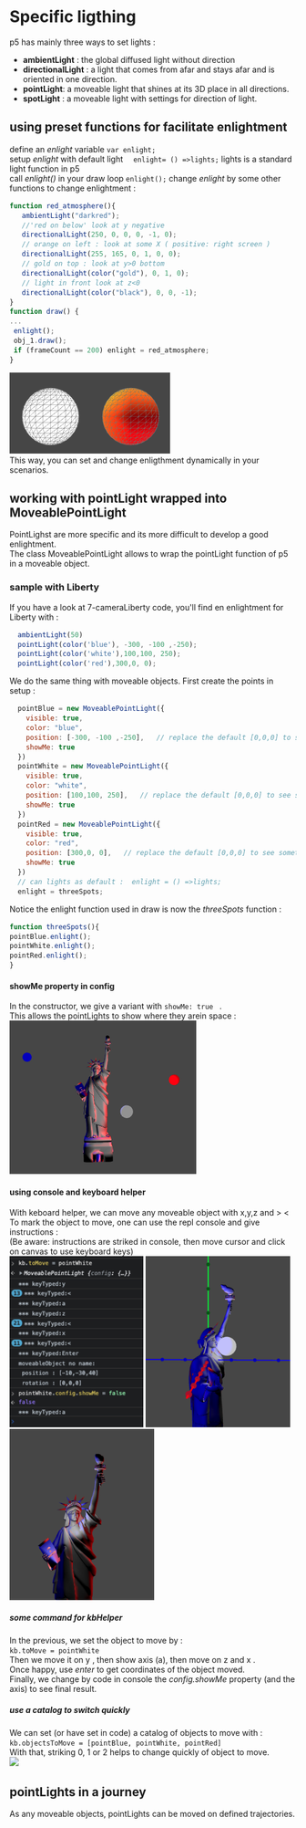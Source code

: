 # Specific ligthing 
p5 has mainly three ways to set lights :  
- **ambientLight** :  the global diffused light without direction 
- **directionalLight**  : a light that comes from afar and stays afar and is oriented in one direction. 
- **pointLight**: a moveable light that shines at its 3D place in all directions. 
- **spotLight** : a moveable light with settings for direction of light.   

## using preset functions for facilitate enlightment
 define an *enlight* variable    ```var enlight; ```   
 setup *enlight* with default light  ```  enlight= () =>lights;``` lights is a standard light function in p5   
 call *enlight()*  in your draw loop   ```enlight();```
 change *enlight* by some other functions to change enlightment :  

 ```javascript 
function red_atmosphere(){
    ambientLight("darkred");
    //'red on below' look at y negative
    directionalLight(250, 0, 0, 0, -1, 0);
    // orange on left : look at some X ( positive: right screen ) 
    directionalLight(255, 165, 0, 1, 0, 0);
    // gold on top : look at y>0 bottom 
    directionalLight(color("gold"), 0, 1, 0);
    // light in front look at z<0
    directionalLight(color("black"), 0, 0, -1);
}
function draw() {
...
  enlight();
  obj_1.draw();
  if (frameCount == 200) enlight = red_atmosphere; 
}
```
<img src = "../img/forDoc/light0.png"><img src = "../img/forDoc/light1.png">   
This way, you can set and change enligthment dynamically in your scenarios. 

## working with pointLight wrapped into MoveablePointLight 
PointLighst are more specific and its more difficult to develop a good enlightment.   
The class MoveablePointLight allows to wrap the pointLight function of p5 in a moveable object.    
### sample with Liberty
If you have a look at 7-cameraLiberty code, you'll find en enlightment for Liberty with : 
``` javascript 
  ambientLight(50)
  pointLight(color('blue'), -300, -100 ,-250);
  pointLight(color('white'),100,100, 250);
  pointLight(color('red'),300,0, 0); 
``` 
We do the same thing with moveable objects. First create the points in setup  : 
```javascript 
  pointBlue = new MoveablePointLight({
    visible: true,
    color: "blue",
    position: [-300, -100 ,-250],   // replace the default [0,0,0] to see something 
    showMe: true
  })
  pointWhite = new MoveablePointLight({
    visible: true,
    color: "white",
    position: [100,100, 250],   // replace the default [0,0,0] to see something 
    showMe: true
  })
  pointRed = new MoveablePointLight({
    visible: true,
    color: "red",
    position: [300,0, 0],   // replace the default [0,0,0] to see something 
    showMe: true
  })
  // can lights as default :  enlight = () =>lights;
  enlight = threeSpots;
  ```  
  Notice the enlight function used in draw is now the *threeSpots* function : 
  ```javascript 
  function threeSpots(){
  pointBlue.enlight();
  pointWhite.enlight();
  pointRed.enlight();
}
``` 
#### showMe property in config 
In the constructor, we give a variant with ```showMe: true ``` .     
This allows the pointLights to show where they arein space :   
<img src = "../img/forDoc/pointLightShowMe.png">   
#### using console and keyboard helper 
With keboard helper, we can move any moveable object with x,y,z and > <    
To mark the object to move, one can use the repl console and give instructions :  
(Be aware: instructions are striked in console, then move cursor and click on canvas to use keyboard keys)   
<img src = "../img/forDoc/pointWhereConsole.png" height= "300">
<img src = "../img/forDoc/pointWhereMove0.png" height= "300">
<img src = "../img/forDoc/pointWhereNotShowMe.png" height= "300">
##### some command for kbHelper 
In the previous, we set the object to move by :   
```kb.toMove = pointWhite```    
Then we move it on y , then show axis (a), then move on z and x .   
Once happy, use *enter* to get coordinates of the object moved.    
Finally, we change by code in console the *config.showMe* property (and the axis) to see final result.   
##### use a catalog to switch quickly 
We can set (or have set in code) a catalog of objects to move with :   
```kb.objectsToMove = [pointBlue, pointWhite, pointRed] ```    
With that, striking 0, 1 or 2 helps to change quickly of object to move.    
<img src = "../img/forDoc/pointObjectsToMove.png" height= "300">

## pointLights in a journey  
As any moveable objects, pointLights can be moved on defined trajectories.   


